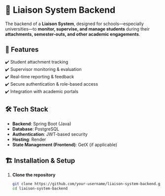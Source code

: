 # 🏫 Liaison System Backend  

The backend of a **Liaison System**, designed for schools—especially universities—to **monitor, supervise, and manage students** during their **attachments, semester-outs, and other academic engagements**.  

## 🚀 Features  
✔️ Student attachment tracking  
✔️ Supervisor monitoring & evaluation  
✔️ Real-time reporting & feedback  
✔️ Secure authentication & role-based access  
✔️ Integration with academic portals  

## 🛠️ Tech Stack  
- **Backend**: Spring Boot (Java)  
- **Database**: PostgreSQL  
- **Authentication**: JWT-based security  
- **Hosting**: Render  
- **State Management (Frontend)**: GetX (if applicable)  


## 🏗️ Installation & Setup  
1. **Clone the repository**  
   ```bash
   git clone https://github.com/your-username/liaison-system-backend.git
   cd liaison-system-backend
 
